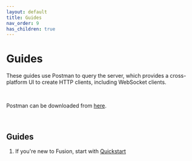 ```yaml
---
layout: default
title: Guides
nav_order: 9
has_children: true
---
```


# Guides

These guides use Postman to query the server, which provides a cross-platform UI to create HTTP clients, including WebSocket clients.

<br/>

Postman can be downloaded from [here](https://www.postman.com/downloads/).

<br/>

## Guides
1. If you're new to Fusion, start with [Quickstart](quickstart/quickstart.md)

